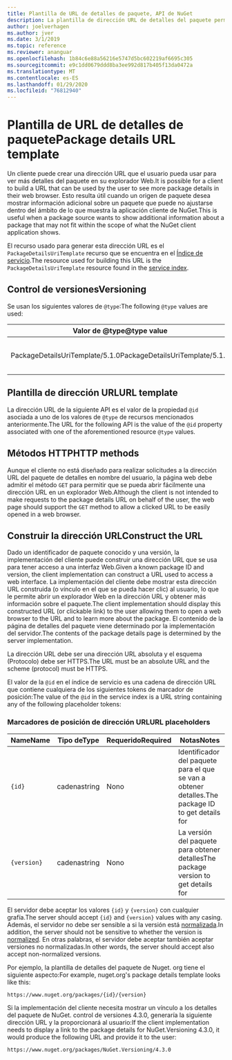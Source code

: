 ```yaml
---
title: Plantilla de URL de detalles de paquete, API de NuGet
description: La plantilla de dirección URL de detalles del paquete permite a los clientes Mostrar en su interfaz de usuario un vínculo Web a más detalles del paquete.
author: joelverhagen
ms.author: jver
ms.date: 3/1/2019
ms.topic: reference
ms.reviewer: ananguar
ms.openlocfilehash: 1b84c6e88a56216e5747d5bc602219af6695c305
ms.sourcegitcommit: e9c1dd0679ddd8ba3ee992d817b405f13da0472a
ms.translationtype: MT
ms.contentlocale: es-ES
ms.lasthandoff: 01/29/2020
ms.locfileid: "76812940"
---
```

# <a name="package-details-url-template"></a><span data-ttu-id="e53ee-103">Plantilla de URL de detalles de paquete</span><span class="sxs-lookup"><span data-stu-id="e53ee-103">Package details URL template</span></span>

<span data-ttu-id="e53ee-104">Un cliente puede crear una dirección URL que el usuario pueda usar para ver más detalles del paquete en su explorador Web.</span><span class="sxs-lookup"><span data-stu-id="e53ee-104">It is possible for a client to build a URL that can be used by the user to see more package details in their web browser.</span></span> <span data-ttu-id="e53ee-105">Esto resulta útil cuando un origen de paquete desea mostrar información adicional sobre un paquete que puede no ajustarse dentro del ámbito de lo que muestra la aplicación cliente de NuGet.</span><span class="sxs-lookup"><span data-stu-id="e53ee-105">This is useful when a package source wants to show additional information about a package that may not fit within the scope of what the NuGet client application shows.</span></span>

<span data-ttu-id="e53ee-106">El recurso usado para generar esta dirección URL es el `PackageDetailsUriTemplate` recurso que se encuentra en el [Índice de servicio](service-index.md).</span><span class="sxs-lookup"><span data-stu-id="e53ee-106">The resource used for building this URL is the `PackageDetailsUriTemplate` resource found in the [service index](service-index.md).</span></span>

## <a name="versioning"></a><span data-ttu-id="e53ee-107">Control de versiones</span><span class="sxs-lookup"><span data-stu-id="e53ee-107">Versioning</span></span>

<span data-ttu-id="e53ee-108">Se usan los siguientes valores de `@type`:</span><span class="sxs-lookup"><span data-stu-id="e53ee-108">The following `@type` values are used:</span></span>

<span data-ttu-id="e53ee-109">Valor de @type</span><span class="sxs-lookup"><span data-stu-id="e53ee-109">@type value</span></span>                     | <span data-ttu-id="e53ee-110">Notas</span><span class="sxs-lookup"><span data-stu-id="e53ee-110">Notes</span></span>
------------------------------- | -----
<span data-ttu-id="e53ee-111">PackageDetailsUriTemplate/5.1.0</span><span class="sxs-lookup"><span data-stu-id="e53ee-111">PackageDetailsUriTemplate/5.1.0</span></span> | <span data-ttu-id="e53ee-112">La versión inicial</span><span class="sxs-lookup"><span data-stu-id="e53ee-112">The initial release</span></span>

## <a name="url-template"></a><span data-ttu-id="e53ee-113">Plantilla de dirección URL</span><span class="sxs-lookup"><span data-stu-id="e53ee-113">URL template</span></span>

<span data-ttu-id="e53ee-114">La dirección URL de la siguiente API es el valor de la propiedad `@id` asociada a uno de los valores de `@type` de recursos mencionados anteriormente.</span><span class="sxs-lookup"><span data-stu-id="e53ee-114">The URL for the following API is the value of the `@id` property associated with one of the aforementioned resource `@type` values.</span></span>

## <a name="http-methods"></a><span data-ttu-id="e53ee-115">Métodos HTTP</span><span class="sxs-lookup"><span data-stu-id="e53ee-115">HTTP methods</span></span>

<span data-ttu-id="e53ee-116">Aunque el cliente no está diseñado para realizar solicitudes a la dirección URL del paquete de detalles en nombre del usuario, la página web debe admitir el método `GET` para permitir que se pueda abrir fácilmente una dirección URL en un explorador Web.</span><span class="sxs-lookup"><span data-stu-id="e53ee-116">Although the client is not intended to make requests to the package details URL on behalf of the user, the web page should support the `GET` method to allow a clicked URL to be easily opened in a web browser.</span></span>

## <a name="construct-the-url"></a><span data-ttu-id="e53ee-117">Construir la dirección URL</span><span class="sxs-lookup"><span data-stu-id="e53ee-117">Construct the URL</span></span>

<span data-ttu-id="e53ee-118">Dado un identificador de paquete conocido y una versión, la implementación del cliente puede construir una dirección URL que se usa para tener acceso a una interfaz Web.</span><span class="sxs-lookup"><span data-stu-id="e53ee-118">Given a known package ID and version, the client implementation can construct a URL used to access a web interface.</span></span> <span data-ttu-id="e53ee-119">La implementación del cliente debe mostrar esta dirección URL construida (o vínculo en el que se pueda hacer clic) al usuario, lo que le permite abrir un explorador Web en la dirección URL y obtener más información sobre el paquete.</span><span class="sxs-lookup"><span data-stu-id="e53ee-119">The client implementation should display this constructed URL (or clickable link) to the user allowing them to open a web browser to the URL and to learn more about the package.</span></span> <span data-ttu-id="e53ee-120">El contenido de la página de detalles del paquete viene determinado por la implementación del servidor.</span><span class="sxs-lookup"><span data-stu-id="e53ee-120">The contents of the package details page is determined by the server implementation.</span></span>

<span data-ttu-id="e53ee-121">La dirección URL debe ser una dirección URL absoluta y el esquema (Protocolo) debe ser HTTPS.</span><span class="sxs-lookup"><span data-stu-id="e53ee-121">The URL must be an absolute URL and the scheme (protocol) must be HTTPS.</span></span>

<span data-ttu-id="e53ee-122">El valor de la `@id` en el índice de servicio es una cadena de dirección URL que contiene cualquiera de los siguientes tokens de marcador de posición:</span><span class="sxs-lookup"><span data-stu-id="e53ee-122">The value of the `@id` in the service index is a URL string containing any of the following placeholder tokens:</span></span>

### <a name="url-placeholders"></a><span data-ttu-id="e53ee-123">Marcadores de posición de dirección URL</span><span class="sxs-lookup"><span data-stu-id="e53ee-123">URL placeholders</span></span>

<span data-ttu-id="e53ee-124">Name</span><span class="sxs-lookup"><span data-stu-id="e53ee-124">Name</span></span>        | <span data-ttu-id="e53ee-125">Tipo de</span><span class="sxs-lookup"><span data-stu-id="e53ee-125">Type</span></span>    | <span data-ttu-id="e53ee-126">Requerido</span><span class="sxs-lookup"><span data-stu-id="e53ee-126">Required</span></span> | <span data-ttu-id="e53ee-127">Notas</span><span class="sxs-lookup"><span data-stu-id="e53ee-127">Notes</span></span>
----------- | ------- | -------- | -----
`{id}`      | <span data-ttu-id="e53ee-128">cadena</span><span class="sxs-lookup"><span data-stu-id="e53ee-128">string</span></span>  | <span data-ttu-id="e53ee-129">No</span><span class="sxs-lookup"><span data-stu-id="e53ee-129">no</span></span>       | <span data-ttu-id="e53ee-130">Identificador del paquete para el que se van a obtener detalles.</span><span class="sxs-lookup"><span data-stu-id="e53ee-130">The package ID to get details for</span></span>
`{version}` | <span data-ttu-id="e53ee-131">cadena</span><span class="sxs-lookup"><span data-stu-id="e53ee-131">string</span></span>  | <span data-ttu-id="e53ee-132">No</span><span class="sxs-lookup"><span data-stu-id="e53ee-132">no</span></span>       | <span data-ttu-id="e53ee-133">La versión del paquete para obtener detalles</span><span class="sxs-lookup"><span data-stu-id="e53ee-133">The package version to get details for</span></span>

<span data-ttu-id="e53ee-134">El servidor debe aceptar los valores `{id}` y `{version}` con cualquier grafía.</span><span class="sxs-lookup"><span data-stu-id="e53ee-134">The server should accept `{id}` and `{version}` values with any casing.</span></span> <span data-ttu-id="e53ee-135">Además, el servidor no debe ser sensible a si la versión está [normalizada](../concepts/package-versioning.md#normalized-version-numbers).</span><span class="sxs-lookup"><span data-stu-id="e53ee-135">In addition, the server should not be sensitive to whether the version is [normalized](../concepts/package-versioning.md#normalized-version-numbers).</span></span> <span data-ttu-id="e53ee-136">En otras palabras, el servidor debe aceptar también aceptar versiones no normalizadas.</span><span class="sxs-lookup"><span data-stu-id="e53ee-136">In other words, the server should accept also accept non-normalized versions.</span></span>

<span data-ttu-id="e53ee-137">Por ejemplo, la plantilla de detalles del paquete de Nuget. org tiene el siguiente aspecto:</span><span class="sxs-lookup"><span data-stu-id="e53ee-137">For example, nuget.org's package details template looks like this:</span></span>

    https://www.nuget.org/packages/{id}/{version}

<span data-ttu-id="e53ee-138">Si la implementación del cliente necesita mostrar un vínculo a los detalles del paquete de NuGet. control de versiones 4.3.0, generaría la siguiente dirección URL y la proporcionará al usuario:</span><span class="sxs-lookup"><span data-stu-id="e53ee-138">If the client implementation needs to display a link to the package details for NuGet.Versioning 4.3.0, it would produce the following URL and provide it to the user:</span></span>

    https://www.nuget.org/packages/NuGet.Versioning/4.3.0
